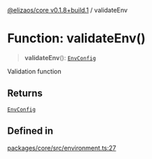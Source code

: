 [@elizaos/core v0.1.8+build.1](../index.md) / validateEnv

# Function: validateEnv()

> **validateEnv**(): [`EnvConfig`](../type-aliases/EnvConfig.md)

Validation function

## Returns

[`EnvConfig`](../type-aliases/EnvConfig.md)

## Defined in

[packages/core/src/environment.ts:27](https://github.com/gaiaaiagent/GAIA/blob/main/packages/core/src/environment.ts#L27)
